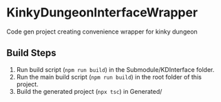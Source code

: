 # KinkyDungeonInterfaceWrapper
Code gen project creating convenience wrapper for kinky dungeon

## Build Steps

1. Run build script (`npm run build`) in the Submodule/KDInterface folder.
2. Run the main build script (`npm run build`) in the root folder of this project.
3. Build the generated project (`npx tsc`) in Generated/